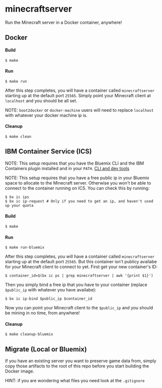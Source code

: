 # minecraftserver
Run the Minecraft server in a Docker container, anywhere!

## Docker

#### Build
```
$ make
```

#### Run
```
$ make run
```
After this step completes, you will have a container called `minecraftserver` starting up at the default port `25565`. Simply point your Minecraft client at `localhost` and you should be all set.

NOTE: `boot2docker` or `docker-machine` users will need to replace `localhost` with whatever your docker machine ip is.

#### Cleanup
```
$ make clean
```

## IBM Container Service (ICS)
NOTE: This setup requires that you have the Bluemix CLI and the IBM Containers plugin installed and in your `PATH`. [CLI and dev tools](https://console.ng.bluemix.net/docs/cli/index.html#cli)

NOTE: This setup requires that you have a free public ip in your Bluemix space to allocate to the Minecraft server. Otherwise you won't be able to connect to the container running on ICS. You can check this by running:
```
$ bx ic ips
$ bx ic ip-request # Only if you need to get an ip, and haven't used up your quota
```

#### Build
```
$ make
```

#### Run
```
$ make run-bluemix
```
After this step completes, you will have a container called `minecraftserver` starting up at the default port `25565`. But this container isn't publicy availabe for your Minecraft client to connect to yet. First get your new container's ID:
```
$ container_id=$(bx ic ps | grep minecraftserver | awk '{print $1}')
```
Then you simply bind a free ip that you have to your container (replace `$public_ip` with whatever you have availabe):
```
$ bx ic ip-bind $public_ip $container_id
```
Now you can point your Minecraft client to the `$public_ip` and you should be mining in no time, from anywhere!

#### Cleanup
```
$ make cleanup-bluemix
```

## Migrate (Local or Bluemix)
If you have an existing server you want to preserve game data from,
simply copy those artifacts to the root of this repo before you start
building the Docker image.

HINT: if you are wondering what files you need look at the `.gitignore`
